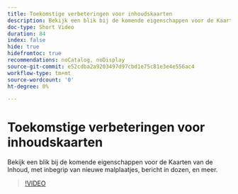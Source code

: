 ```yaml
---
title: Toekomstige verbeteringen voor inhoudskaarten
description: Bekijk een blik bij de komende eigenschappen voor de Kaarten van de Inhoud, met inbegrip van nieuwe malplaatjes, bericht in dozen, en meer.
doc-type: Short Video
duration: 84
index: false
hide: true
hidefromtoc: true
recommendations: noCatalog, noDisplay
source-git-commit: e52cdba2a9203497d97cbd1e75c81e3e4e556ac4
workflow-type: tm+mt
source-wordcount: '0'
ht-degree: 0%

---
```



# Toekomstige verbeteringen voor inhoudskaarten

Bekijk een blik bij de komende eigenschappen voor de Kaarten van de Inhoud, met inbegrip van nieuwe malplaatjes, bericht in dozen, en meer.

<!-- 62_S603_3442534_83_future-enhancements-for-content-cards -->
>[!VIDEO](https://video.tv.adobe.com/v/3458202/?learn=on&enablevpops=true)
